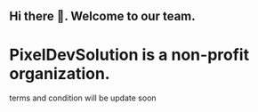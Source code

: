 ## Hi there 👋. Welcome to our team.

# PixelDevSolution is a non-profit organization.

terms and condition will be update soon

